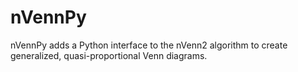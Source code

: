 # nVennPy
nVennPy adds a Python interface to the nVenn2 algorithm to create generalized, quasi-proportional Venn diagrams.
